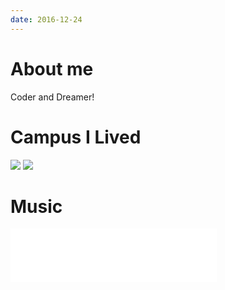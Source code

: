 ```yaml
---
date: 2016-12-24
---
```


# About me


   Coder and Dreamer!


# Campus I Lived

<img src="/about/tju_snow.jpg"/>

<img src="/about/tju_qingnianhu.jpg"/>

# Music

<iframe frameborder="no" border="0" marginwidth="0" marginheight="0" width=330 height=86 src="//music.163.com/outchain/player?type=2&id=20113376&auto=1&height=66"></iframe>



